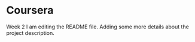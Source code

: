 # Coursera
Week 2
I am editing the README file. Adding some more details about the project description.
